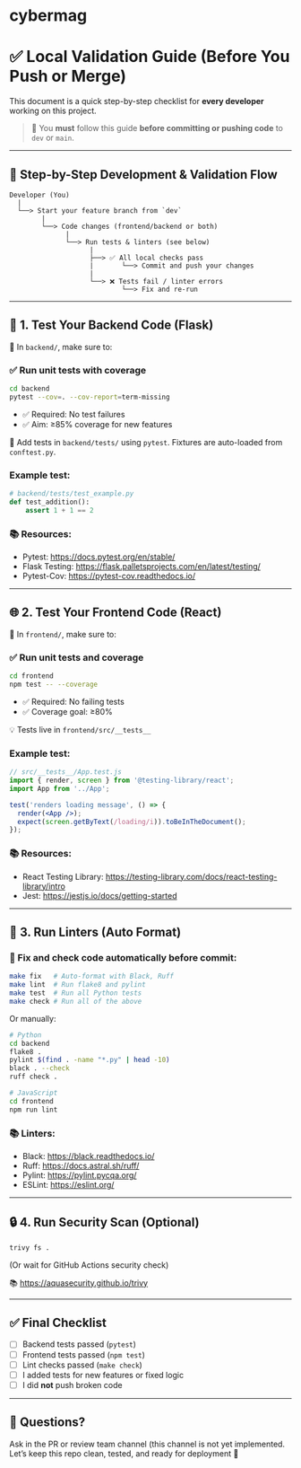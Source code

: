 # cybermag

# ✅ Local Validation Guide (Before You Push or Merge)

This document is a quick step-by-step checklist for **every developer** working on this project.

> 📌 You **must** follow this guide **before committing or pushing code** to `dev` or `main`.

---

## 🔁 Step-by-Step Development & Validation Flow

```
Developer (You)
  |
  └──> Start your feature branch from `dev`
        |
        └──> Code changes (frontend/backend or both)
              |
              └──> Run tests & linters (see below)
                    |
                    ├──> ✅ All local checks pass
                    |       └──> Commit and push your changes
                    |
                    └──> ❌ Tests fail / linter errors
                            └──> Fix and re-run
```

---

## 🧪 1. Test Your Backend Code (Flask)

📂 In `backend/`, make sure to:

### ✅ Run unit tests with coverage

```bash
cd backend
pytest --cov=. --cov-report=term-missing
```

- ✅ Required: No test failures
- ✅ Aim: ≥85% coverage for new features

🧠 Add tests in `backend/tests/` using `pytest`. Fixtures are auto-loaded from `conftest.py`.

### Example test:

```python
# backend/tests/test_example.py
def test_addition():
    assert 1 + 1 == 2
```

### 📚 Resources:
- Pytest: https://docs.pytest.org/en/stable/
- Flask Testing: https://flask.palletsprojects.com/en/latest/testing/
- Pytest-Cov: https://pytest-cov.readthedocs.io/

---

## 🌐 2. Test Your Frontend Code (React)

📂 In `frontend/`, make sure to:

### ✅ Run unit tests and coverage

```bash
cd frontend
npm test -- --coverage
```

- ✅ Required: No failing tests
- ✅ Coverage goal: ≥80%

💡 Tests live in `frontend/src/__tests__`

### Example test:

```jsx
// src/__tests__/App.test.js
import { render, screen } from '@testing-library/react';
import App from '../App';

test('renders loading message', () => {
  render(<App />);
  expect(screen.getByText(/loading/i)).toBeInTheDocument();
});
```

### 📚 Resources:
- React Testing Library: https://testing-library.com/docs/react-testing-library/intro
- Jest: https://jestjs.io/docs/getting-started

---

## 🧹 3. Run Linters (Auto Format)

### 🔧 Fix and check code automatically before commit:

```bash
make fix   # Auto-format with Black, Ruff
make lint  # Run flake8 and pylint
make test  # Run all Python tests
make check # Run all of the above
```

Or manually:

```bash
# Python
cd backend
flake8 .
pylint $(find . -name "*.py" | head -10)
black . --check
ruff check .

# JavaScript
cd frontend
npm run lint
```

### 📚 Linters:
- Black: https://black.readthedocs.io/
- Ruff: https://docs.astral.sh/ruff/
- Pylint: https://pylint.pycqa.org/
- ESLint: https://eslint.org/

---

## 🔒 4. Run Security Scan (Optional)

```bash
trivy fs .
```

(Or wait for GitHub Actions security check)

📚 https://aquasecurity.github.io/trivy

---

## ✅ Final Checklist

- [ ] Backend tests passed (`pytest`)
- [ ] Frontend tests passed (`npm test`)
- [ ] Lint checks passed (`make check`)
- [ ] I added tests for new features or fixed logic
- [ ] I did **not** push broken code

---

## 💬 Questions?

Ask in the PR or review team channel (this channel is not yet implemented. Let’s keep this repo clean, tested, and ready for deployment 🙌
